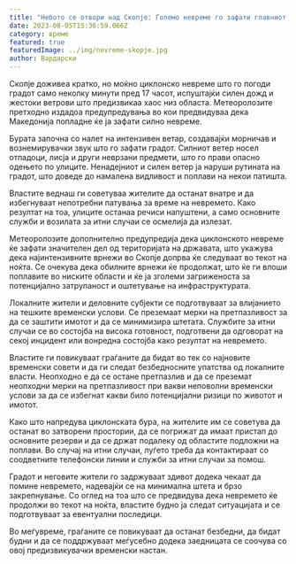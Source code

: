 ```yaml
---
title: "Небото се отвори над Скопје: Големо невреме го зафати главниот град!"
date: 2023-08-05T15:36:59.066Z
category: време
featured: true
featuredImage: ../img/nevreme-skopje.jpg
author: Вардарски
---
```

Скопје доживеа кратко, но моќно циклонско невреме што го погоди градот само неколку минути пред 17 часот, испуштајќи силен дожд и жестоки ветрови што предизвикаа хаос низ областа. Метеоролозите претходно издадоа предупредувања во кои предвидуваа дека Македонија попладне ќе ја зафати силно невреме.

Бурата започна со налет на интензивен ветар, создавајќи морничав и вознемирувачки звук што го зафати градот. Силниот ветер носел отпадоци, лисја и други неврзани предмети, што го прави опасно одењето по улиците. Ненадејниот и силен ветер ја наруши рутината на градот, што доведе до намалена видливост и поплави на некои патишта.

Властите веднаш ги советуваа жителите да останат внатре и да избегнуваат непотребни патувања за време на невремето. Како резултат на тоа, улиците останаа речиси напуштени, а само основните служби и возилата за итни случаи се осмелија да излезат.

Метеоролозите дополнително предупредија дека циклонското невреме ќе зафати значителен дел од територијата на државата, што укажува дека најинтензивните врнежи во Скопје допрва ќе следуваат во текот на ноќта. Се очекува дека обилните врнежи ќе продолжат, што ќе ги влоши поплавите во ниските области и ќе ја зголеми загриженоста за потенцијално затрупаност и оштетување на инфраструктурата.

Локалните жители и деловните субјекти се подготвуваат за влијанието на тешките временски услови. Се преземаат мерки на претпазливост за да се заштити имотот и да се минимизира штетата. Службите за итни случаи се во состојба на висока готовност, подготвени да одговорат на секој инцидент или вонредна состојба како резултат на невремето.

Властите ги повикуваат граѓаните да бидат во тек со најновите временски совети и да ги следат безбедносните упатства од локалните власти. Неопходно е да се остане претпазлив и да се преземат неопходни мерки на претпазливост при вакви неповолни временски услови за да се избегнат какви било потенцијални ризици по животот и имотот.

Како што напредува циклонската бура, на жителите им се советува да останат во затворени простории, да се погрижат да имаат пристап до основните резерви и да се држат подалеку од областите подложни на поплави. Во случај на итни случаи, луѓето треба да контактираат со соодветните телефонски линии и служби за итни случаи за помош.

Градот и неговите жители го задржуваат здивот додека чекаат да помине невремето, надевајќи се на минимална штета и брзо закрепнување. Со оглед на тоа што се предвидува дека невремето ќе продолжи во текот на ноќта, властите будно ја следат ситуацијата и се подготвуваат за евентуални последици.

Во меѓувреме, граѓаните се повикуваат да останат безбедни, да бидат будни и да се поддржуваат меѓусебно додека заедницата се соочува со овој предизвикувачки временски настан.